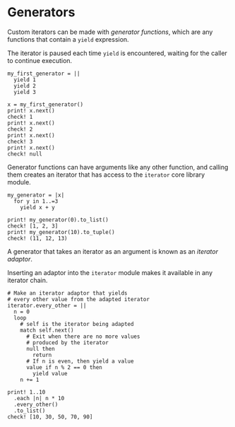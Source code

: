 # Generators

Custom iterators can be made with _generator functions_, which are any functions that contain a `yield` expression. 

The iterator is paused each time `yield` is encountered, waiting for the caller to continue execution.

```koto
my_first_generator = ||
  yield 1
  yield 2
  yield 3

x = my_first_generator()
print! x.next()
check! 1
print! x.next()
check! 2
print! x.next()
check! 3
print! x.next()
check! null
```

Generator functions can have arguments like any other function, and calling them creates an iterator that has access to the `iterator` core library module.

```koto
my_generator = |x|
  for y in 1..=3
    yield x + y 

print! my_generator(0).to_list()
check! [1, 2, 3]
print! my_generator(10).to_tuple()
check! (11, 12, 13)
```

A generator that takes an iterator as an argument is known as an _iterator adaptor_. 

Inserting an adaptor into the `iterator` module makes it available in any iterator chain.

```koto
# Make an iterator adaptor that yields 
# every other value from the adapted iterator
iterator.every_other = ||
  n = 0
  loop
    # self is the iterator being adapted
    match self.next()
      # Exit when there are no more values 
      # produced by the iterator
      null then 
        return
      # If n is even, then yield a value
      value if n % 2 == 0 then 
        yield value
    n += 1

print! 1..10
  .each |n| n * 10
  .every_other()
  .to_list()
check! [10, 30, 50, 70, 90]
```

